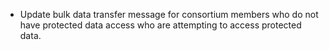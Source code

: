 - Update bulk data transfer message for consortium members who do not have protected data access who are attempting to access protected data.